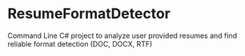 ResumeFormatDetector
====================

Command Line C# project to analyze user provided resumes and find reliable format detection (DOC, DOCX, RTF)
